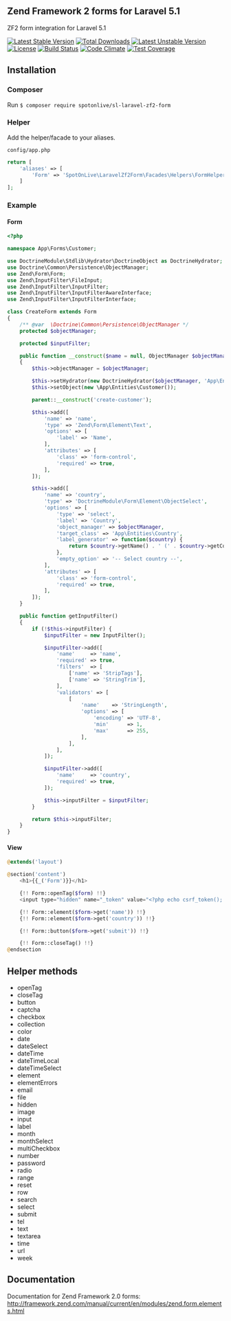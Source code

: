 ## Zend Framework 2 forms for Laravel 5.1
ZF2 form integration for Laravel 5.1

[![Latest Stable Version](https://poser.pugx.org/spotonlive/sl-laravel-zf2-form/v/stable)](https://packagist.org/packages/spotonlive/sl-laravel-zf2-form) [![Total Downloads](https://poser.pugx.org/spotonlive/sl-laravel-zf2-form/downloads)](https://packagist.org/packages/spotonlive/sl-laravel-zf2-form) [![Latest Unstable Version](https://poser.pugx.org/spotonlive/sl-laravel-zf2-form/v/unstable)](https://packagist.org/packages/spotonlive/sl-laravel-zf2-form) [![License](https://poser.pugx.org/spotonlive/sl-laravel-zf2-form/license)](https://packagist.org/packages/spotonlive/sl-laravel-zf2-form) [![Build Status](https://travis-ci.org/spotonlive/sl-laravel-zf2-form.svg?branch=master)](https://travis-ci.org/spotonlive/sl-laravel-zf2-form) [![Code Climate](https://codeclimate.com/github/spotonlive/sl-laravel-zf2-form/badges/gpa.svg)](https://codeclimate.com/github/spotonlive/sl-laravel-zf2-form) [![Test Coverage](https://codeclimate.com/github/spotonlive/sl-laravel-zf2-form/badges/coverage.svg)](https://codeclimate.com/github/spotonlive/sl-laravel-zf2-form/coverage)

## Installation

### Composer
Run `$ composer require spotonlive/sl-laravel-zf2-form`

### Helper
Add the helper/facade to your aliases.

`config/app.php`
```php
return [
    'aliases' => [
        'Form' => 'SpotOnLive\LaravelZf2Form\Facades\Helpers\FormHelperFacade',
    ]
];
```

### Example

#### Form
```php
<?php

namespace App\Forms\Customer;

use DoctrineModule\Stdlib\Hydrator\DoctrineObject as DoctrineHydrator;
use Doctrine\Common\Persistence\ObjectManager;
use Zend\Form\Form;
use Zend\InputFilter\FileInput;
use Zend\InputFilter\InputFilter;
use Zend\InputFilter\InputFilterAwareInterface;
use Zend\InputFilter\InputFilterInterface;

class CreateForm extends Form
{
    /** @var  \Doctrine\Common\Persistence\ObjectManager */
    protected $objectManager;

    protected $inputFilter;

    public function __construct($name = null, ObjectManager $objectManager)
    {
        $this->objectManager = $objectManager;

        $this->setHydrator(new DoctrineHydrator($objectManager, 'App\Entities\Customer'));
        $this->setObject(new \App\Entities\Customer());

        parent::__construct('create-customer');

        $this->add([
            'name' => 'name',
            'type' => 'Zend\Form\Element\Text',
            'options' => [
                'label' => 'Name',
            ],
            'attributes' => [
                'class' => 'form-control',
                'required' => true,
            ],
        ]);

        $this->add([
            'name' => 'country',
            'type' => 'DoctrineModule\Form\Element\ObjectSelect',
            'options' => [
                'type' => 'select',
                'label' => 'Country',
                'object_manager' => $objectManager,
                'target_class' => 'App\Entities\Country',
                'label_generator' => function($country) {
                    return $country->getName() . ' (' . $country->getCode() . ')';
                },
                'empty_option' => '-- Select country --',
            ],
            'attributes' => [
                'class' => 'form-control',
                'required' => true,
            ],
        ]);
    }

    public function getInputFilter()
    {
        if (!$this->inputFilter) {
            $inputFilter = new InputFilter();

            $inputFilter->add([
                'name'     => 'name',
                'required' => true,
                'filters'  => [
                    ['name' => 'StripTags'],
                    ['name' => 'StringTrim'],
                ],
                'validators' => [
                    [
                        'name'    => 'StringLength',
                        'options' => [
                            'encoding' => 'UTF-8',
                            'min'      => 1,
                            'max'      => 255,
                        ],
                    ],
                ],
            ]);

            $inputFilter->add([
                'name'     => 'country',
                'required' => true,
            ]);

            $this->inputFilter = $inputFilter;
        }

        return $this->inputFilter;
    }
}
```

#### View
```php
@extends('layout')

@section('content')
    <h1>{{_('Form')}}</h1>

    {!! Form::openTag($form) !!}
    <input type="hidden" name="_token" value="<?php echo csrf_token(); ?>">

    {!! Form::element($form->get('name')) !!}
    {!! Form::element($form->get('country')) !!}

    {!! Form::button($form->get('submit')) !!}

    {!! Form::closeTag() !!}
@endsection
```

## Helper methods

- openTag
- closeTag
- button
- captcha
- checkbox
- collection
- color
- date
- dateSelect
- dateTime
- dateTimeLocal
- dateTimeSelect
- element
- elementErrors
- email
- file
- hidden
- image
- input
- label
- month
- monthSelect
- multiCheckbox
- number
- password
- radio
- range
- reset
- row
- search
- select
- submit
- tel
- text
- textarea
- time
- url
- week

## Documentation
Documentation for Zend Framework 2.0 forms: http://framework.zend.com/manual/current/en/modules/zend.form.elements.html